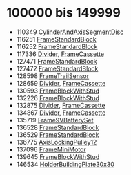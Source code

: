 # 100000 bis 149999
- 110349 [CylinderAndAxisSegmentDisc](Elements/CylinderAndAxisSegmentDisc.md)
- 116251 [FrameStandardBlock](Elements/FrameStandardBlock.md)
- 116252 [FrameStandardBlock](Elements/FrameStandardBlock.md)
- 117336 [Divider](ModelBase/Divider.md), [FrameCassette](Elements/FrameCassette.md)
- 127471 [FrameStandardBlock](Elements/FrameStandardBlock.md)
- 127472 [FrameStandardBlock](Elements/FrameStandardBlock.md)
- 128598 [FrameTrailSensor](Elements/FrameTrailSensor.md)
- 128659 [Divider](ModelBase/Divider.md), [FrameCassette](Elements/FrameCassette.md)
- 130593 [FrameBlockWithStud](Elements/FrameBlockWithStud.md)
- 132226 [FrameBlockWithStud](Elements/FrameBlockWithStud.md)
- 132875 [Divider](ModelBase/Divider.md), [FrameCassette](Elements/FrameCassette.md)
- 134867 [Divider](ModelBase/Divider.md), [FrameCassette](Elements/FrameCassette.md)
- 135719 [Frame9VBatterySet](Elements/Frame9VBatterySet.md)
- 136528 [FrameStandardBlock](Elements/FrameStandardBlock.md)
- 136529 [FrameStandardBlock](Elements/FrameStandardBlock.md)
- 136775 [AxisLockingPulley12](Elements/AxisLockingPulley12.md)
- 137096 [FrameMiniMotor](Elements/FrameMiniMotor.md)
- 139645 [FrameBlockWithStud](Elements/FrameBlockWithStud.md)
- 146534 [HolderBuildingPlate30x30](Elements/HolderBuildingPlate30x30.md)
